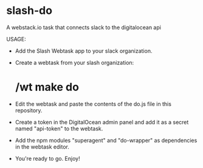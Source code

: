 # slash-do
A webstack.io task that connects slack to the digitalocean api 

USAGE: 

 - Add the Slash Webtask app to your slack organization.
 - Create a webtask from your slash organization:
   
   # /wt make do

 - Edit the webtask and paste the contents of the do.js file in this repository.

 - Create a token in the DigitalOcean admin panel and add it as a secret named "api-token" to the webtask.

 - Add the npm modules "superagent" and "do-wrapper" as dependencies in the webtask editor.
 
 - You're ready to go. Enjoy!

